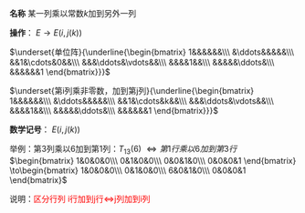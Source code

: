**名称**
某一列乘以常数$k$加到另外一列

**操作**：
$E\to E(i,j(k))$

$\underset{单位阵}{\underline{\begin{bmatrix}
1&&&&&&\\\ 
&\ddots&&&&&\\\ 
&&1&\cdots&0&&\\\ 
&&&\ddots&\vdots&&\\\ 
&&&&1&&\\\ 
&&&&&\ddots&\\\ 
&&&&&&1
\end{bmatrix}}}$

$\underset{第i列乘非零数，加到第j列}{\underline{\begin{bmatrix}
1&&&&&&\\\ 
&\ddots&&&&&\\\ 
&&1&\cdots&k&&\\\ 
&&&\ddots&\vdots&&\\\ 
&&&&1&&\\\ 
&&&&&\ddots&\\\ 
&&&&&&1
\end{bmatrix}}}$

**数学记号**：
$E(i,j(k))$

举例：第3列乘以6加到第1列：$T_{13}(6)$
$\Leftrightarrow 第1行乘以6加到第3行$
$\begin{bmatrix}
1&0&0&0\\\ 
0&1&0&0\\\ 
0&0&1&0\\\ 
0&0&0&1
\end{bmatrix}
\to\begin{bmatrix}
1&0&0&0\\\ 
0&1&0&0\\\ 
6&0&1&0\\\ 
0&0&0&1
\end{bmatrix}$

说明：<font color=red>区分行列</font>
<font color=red>i行加到j行$\Leftrightarrow$j列加到i列</font>
